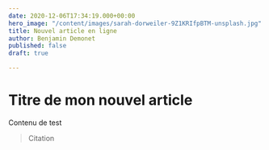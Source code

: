 ```yaml
---
date: 2020-12-06T17:34:19.000+00:00
hero_image: "/content/images/sarah-dorweiler-9Z1KRIfpBTM-unsplash.jpg"
title: Nouvel article en ligne
author: Benjamin Demonet
published: false
draft: true

---
```

# Titre de mon nouvel article

Contenu de test

> Citation